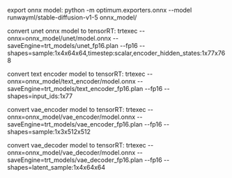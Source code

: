 export onnx model:
python -m optimum.exporters.onnx --model runwayml/stable-diffusion-v1-5 onnx_model/

convert unet onnx model to tensorRT:
trtexec --onnx=onnx_model/unet/model.onnx --saveEngine=trt_models/unet_fp16.plan --fp16 --shapes=sample:1x4x64x64,timestep:scalar,encoder_hidden_states:1x77x768

convert text encoder model to tensorRT:
trtexec --onnx=onnx_model/text_encoder/model.onnx --saveEngine=trt_models/text_encoder_fp16.plan --fp16 --shapes=input_ids:1x77

convert vae_encoder model to tensorRT:
trtexec --onnx=onnx_model/vae_encoder/model.onnx --saveEngine=trt_models/vae_encoder_fp16.plan --fp16 --shapes=sample:1x3x512x512

convert vae_decoder model to tensorRT:
trtexec --onnx=onnx_model/vae_decoder/model.onnx --saveEngine=trt_models/vae_decoder_fp16.plan --fp16 --shapes=latent_sample:1x4x64x64